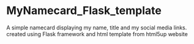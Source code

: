 # MyNamecard_Flask_template
A simple namecard displaying my name, title and my social media links. created using Flask framework and html template from html5up website
